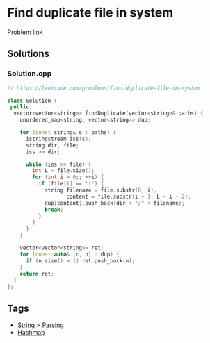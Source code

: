 # Find duplicate file in system

[Problem link](https://leetcode.com/problems/find-duplicate-file-in-system)

## Solutions


### Solution.cpp
```cpp
// https://leetcode.com/problems/find-duplicate-file-in-system

class Solution {
 public:
  vector<vector<string>> findDuplicate(vector<string>& paths) {
    unordered_map<string, vector<string>> dup;

    for (const string& s : paths) {
      istringstream iss(s);
      string dir, file;
      iss >> dir;

      while (iss >> file) {
        int L = file.size();
        for (int i = 0;; ++i) {
          if (file[i] == '(') {
            string filename = file.substr(0, i),
                   content = file.substr(i + 1, L - i - 2);
            dup[content].push_back(dir + "/" + filename);
            break;
          }
        }
      }
    }

    vector<vector<string>> ret;
    for (const auto& [c, n] : dup) {
      if (n.size() > 1) ret.push_back(n);
    }
    return ret;
  }
};
```
## Tags

* [String](/README.md#String) > [Parsing](/README.md#String-Parsing)
* [Hashmap](/README.md#Hashmap)
